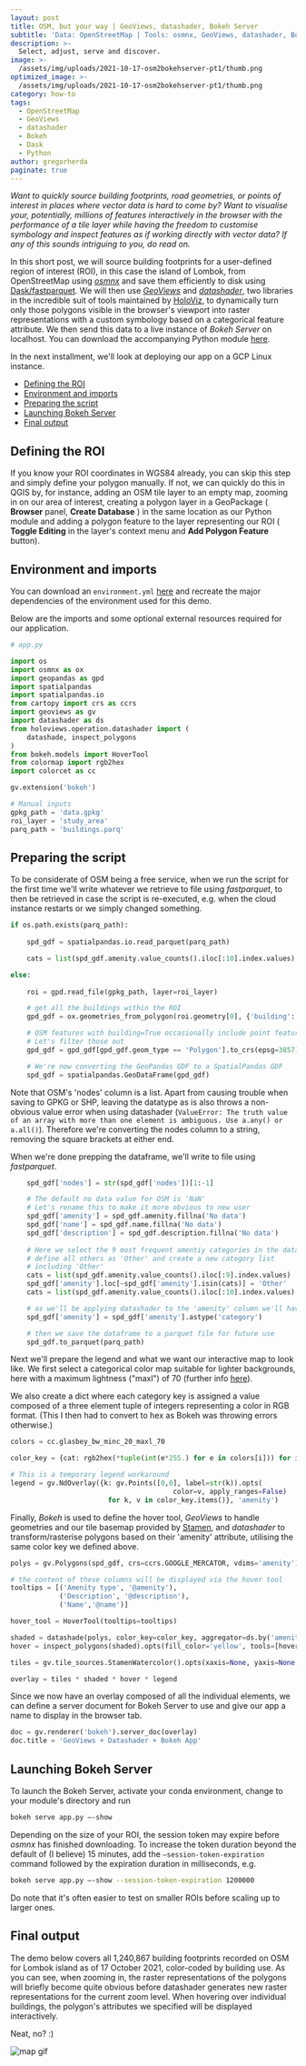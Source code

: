 ```yaml
---
layout: post
title: OSM, but your way | GeoViews, datashader, Bokeh Server
subtitle: 'Data: OpenStreetMap | Tools: osmnx, GeoViews, datashader, Bokeh Server'
description: >-
  Select, adjust, serve and discover.
image: >-
  /assets/img/uploads/2021-10-17-osm2bokehserver-pt1/thumb.png
optimized_image: >-
  /assets/img/uploads/2021-10-17-osm2bokehserver-pt1/thumb.png
category: how-to
tags:
  - OpenStreetMap
  - GeoViews
  - datashader
  - Bokeh
  - Dask
  - Python
author: gregorherda
paginate: true
---
```


_Want to quickly source building footprints, road geometries, or points of interest in places where vector data is hard to come by? Want to visualise your, potentially, millions of features interactively in the browser with the performance of a tile layer while having the freedom to customise symbology and inspect features as if working directly with vector data? If any of this sounds intriguing to you, do read on._

In this short post, we will source building footprints for a user-defined region of interest (ROI), in this case the island of Lombok, from OpenStreetMap using [_osmnx_](https://osmnx.readthedocs.io/en/stable/) and save them efficiently to disk using [Dask/fastparquet](https://dask.org/). We will then use [_GeoViews_](https://geoviews.org/) and [_datashader_](https://datashader.org/), two libraries in the incredible suit of tools maintained by [HoloViz](https://holoviz.org/), to dynamically turn only those polygons visible in the browser&#39;s viewport into raster representations with a custom symbology based on a categorical feature attribute. We then send this data to a live instance of _Bokeh Server_ on localhost. You can download the accompanying Python module <a href="/assets/img/uploads/2021-10-17-osm2bokehserver-pt1/app.py">here</a>.

In the next installment, we&#39;ll look at deploying our app on a GCP Linux instance.

- [Defining the ROI](#defining-the-roi)
- [Environment and imports](#environment-and-imports)
- [Preparing the script](#preparing-the-script)
- [Launching Bokeh Server](#launching-bokeh-server)
- [Final output](#final-output)

## Defining the ROI

If you know your ROI coordinates in WGS84 already, you can skip this step and simply define your polygon manually. If not, we can quickly do this in QGIS by, for instance, adding an OSM tile layer to an empty map, zooming in on our area of interest, creating a polygon layer in a GeoPackage ( **Browser** panel, **Create Database** ) in the same location as our Python module and adding a polygon feature to the layer representing our ROI ( **Toggle Editing** in the layer&#39;s context menu and **Add Polygon Feature** button).

## Environment and imports

You can download an `environment.yml`  <a href="/assets/img/uploads/2021-10-17-osm2bokehserver-pt1/environment.yml">here</a> and recreate the major dependencies of the environment used for this demo.

Below are the imports and some optional external resources required for our application.

```python
# app.py

import os
import osmnx as ox
import geopandas as gpd
import spatialpandas
import spatialpandas.io
from cartopy import crs as ccrs
import geoviews as gv
import datashader as ds
from holoviews.operation.datashader import (
    datashade, inspect_polygons
)
from bokeh.models import HoverTool
from colormap import rgb2hex
import colorcet as cc

gv.extension('bokeh')

# Manual inputs
gpkg_path = 'data.gpkg'
roi_layer = 'study_area'
parq_path = 'buildings.parq'
```


## Preparing the script

To be considerate of OSM being a free service, when we run the script for the first time we'll write whatever we retrieve to file using *fastparquet*, to then be retrieved in case the script is re-executed, e.g. when the cloud instance restarts or we simply changed something.

```python
if os.path.exists(parq_path):
    
    spd_gdf = spatialpandas.io.read_parquet(parq_path)

    cats = list(spd_gdf.amenity.value_counts().iloc[:10].index.values)

else:
        
    roi = gpd.read_file(gpkg_path, layer=roi_layer)

    # get all the buildings within the ROI
    gpd_gdf = ox.geometries_from_polygon(roi.geometry[0], {'building': True})

    # OSM features with building=True occasionally include point features as well
    # Let's filter those out
    gpd_gdf = gpd_gdf[gpd_gdf.geom_type == 'Polygon'].to_crs(epsg=3857)

    # We're now converting the GeoPandas GDF to a SpatialPandas GDF
    spd_gdf = spatialpandas.GeoDataFrame(gpd_gdf)

```
Note that OSM's 'nodes' column is a list. Apart from causing trouble when saving to GPKG or SHP, leaving the datatype as is also throws a non-obvious value error when using datashader (`ValueError: The truth value of an array with more than one element is ambiguous. Use a.any() or a.all()`). Therefore we're converting the nodes column to a string, removing the square brackets at either end.

When we're done prepping the dataframe, we'll write to file using *fastparquet*.
```python
    spd_gdf['nodes'] = str(spd_gdf['nodes'])[1:-1]

    # The default no data value for OSM is 'NaN'
    # Let's rename this to make it more obvious to new user
    spd_gdf['amenity'] = spd_gdf.amenity.fillna('No data')
    spd_gdf['name'] = spd_gdf.name.fillna('No data')
    spd_gdf['description'] = spd_gdf.description.fillna('No data')
    
    # Here we select the 9 most frequent amentiy categories in the dataset,
    # define all others as 'Other' and create a new category list
    # including 'Other'
    cats = list(spd_gdf.amenity.value_counts().iloc[:9].index.values)
    spd_gdf['amenity'].loc[~spd_gdf['amenity'].isin(cats)] = 'Other'
    cats = list(spd_gdf.amenity.value_counts().iloc[:10].index.values)

    # as we'll be applying datashader to the 'amenity' column we'll have to give it the 'category' type
    spd_gdf['amenity'] = spd_gdf['amenity'].astype('category')

    # then we save the dataframe to a parquet file for future use
    spd_gdf.to_parquet(parq_path)

```
Next we'll prepare the legend and what we want our interactive map to look like. We first select a categorical color map suitable for lighter backgrounds, here with a maximum lightness ("maxl") of 70 (further info [here](https://colorcet.holoviz.org/user_guide/Categorical.html)).

We also create a dict where each category key is assigned a value composed of a three element tuple of integers representing a color in RGB format.
(This I then had to convert to hex as Bokeh was throwing errors otherwise.)

```python
colors = cc.glasbey_bw_minc_20_maxl_70

color_key = {cat: rgb2hex(*tuple(int(e*255.) for e in colors[i])) for i, cat in enumerate(cats)}

# This is a temporary legend workaround
legend = gv.NdOverlay({k: gv.Points([0,0], label=str(k)).opts(
                                        color=v, apply_ranges=False) 
                        for k, v in color_key.items()}, 'amenity')

```
Finally, *Bokeh* is used to define the hover tool, *GeoViews* to handle geometries and our tile basemap provided by [Stamen](http://maps.stamen.com/#terrain/12/37.7706/-122.3782), and *datashader* to transform/rasterise polygons based on their 'amenity' attribute, utilising the same color key we defined above.

```python
polys = gv.Polygons(spd_gdf, crs=ccrs.GOOGLE_MERCATOR, vdims='amenity')

# the content of these columns will be displayed via the hover tool
tooltips = [('Amenity type', '@amenity'),
            ('Description', '@description'),
            ('Name','@name')]

hover_tool = HoverTool(tooltips=tooltips)

shaded = datashade(polys, color_key=color_key, aggregator=ds.by('amenity', ds.any()))
hover = inspect_polygons(shaded).opts(fill_color='yellow', tools=[hover_tool])

tiles = gv.tile_sources.StamenWatercolor().opts(xaxis=None, yaxis=None,active_tools=['wheel_zoom'], min_height=700, responsive=True)

overlay = tiles * shaded * hover * legend

```
Since we now have an overlay composed of all the individual elements, we can define a server document for Bokeh Server to use and give our app a name to display in the browser tab.

```python
doc = gv.renderer('bokeh').server_doc(overlay)
doc.title = 'GeoViews + Datashader + Bokeh App'
```

## Launching Bokeh Server

To launch the Bokeh Server, activate your conda environment, change to your module's directory and run

```sh
bokeh serve app.py –-show
```
Depending on the size of your ROI, the session token may expire before _osmnx_ has finished downloading. To increase the token duration beyond the default of (I believe) 15 minutes, add the `–session-token-expiration` command followed by the expiration duration in milliseconds, e.g.

```sh
bokeh serve app.py –-show --session-token-expiration 1200000
```

Do note that it's often easier to test on smaller ROIs before scaling up to larger ones.

## Final output

The demo below covers all 1,240,867 building footprints recorded on OSM for Lombok island as of 17 October 2021, color-coded by building use. As you can see, when zooming in, the raster representations of the polygons will briefly become quite obvious before datashader generates new raster representations for the current zoom level. When hovering over individual buildings, the polygon&#39;s attributes we specified will be displayed interactively.

Neat, no? :)

![map gif](/assets/img/uploads/2021-10-17-osm2bokehserver-pt1/animation.gif)